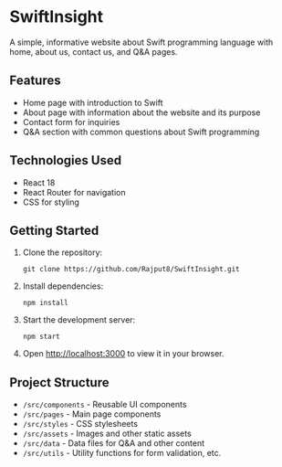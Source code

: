 # SwiftInsight

A simple, informative website about Swift programming language with home, about us, contact us, and Q&A pages.

## Features

- Home page with introduction to Swift
- About page with information about the website and its purpose
- Contact form for inquiries
- Q&A section with common questions about Swift programming

## Technologies Used

- React 18
- React Router for navigation
- CSS for styling

## Getting Started

1. Clone the repository:
   ```
   git clone https://github.com/Rajput8/SwiftInsight.git
   ```

2. Install dependencies:
   ```
   npm install
   ```

3. Start the development server:
   ```
   npm start
   ```

4. Open [http://localhost:3000](http://localhost:3000) to view it in your browser.

## Project Structure

- `/src/components` - Reusable UI components
- `/src/pages` - Main page components
- `/src/styles` - CSS stylesheets
- `/src/assets` - Images and other static assets
- `/src/data` - Data files for Q&A and other content
- `/src/utils` - Utility functions for form validation, etc.